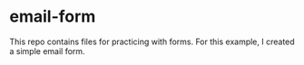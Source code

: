 # email-form
This repo contains files for practicing with forms. For this example, I created a simple email form.
